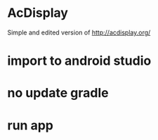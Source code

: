 # AcDisplay
Simple and edited version of http://acdisplay.org/
# import to android studio
# no update gradle
# run app
